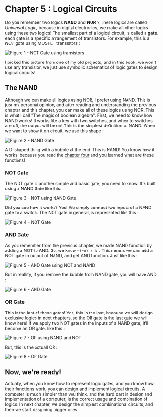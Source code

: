 # Chapter 5 : Logical Circuits
Do you remember two logics **NAND** and **NOR** ? These logics are called *Universal Logic*, because
in digital electronics, we make all other logics using these two logics! The smallest part of a logical circuit, is 
called a **gate**. each gate is a specific arrangement of transistors. For example, this is a *NOT gate* using MOSFET 
transistors :

![Figure 1 - NOT Gate using transistors](figures/not-mosfet.png)

I picked this picture from one of my old projects, and in this book, we won't use any transistor, we just use symbolic schematics
of logic gates to design logical circuits! 

## The NAND 
Although we can make all logics using NOR, I prefer using NAND. This is just my personal opinion, and after reading and understanding 
the previous chapter and this chapter, you can make all of these logics using NOR. This is what I call "The magic of boolean algebra". 
First, we need to know how NAND works! It works like a key with two switches, and when to switches are off, the output will be on! This is the simplest
definition of NAND. When we want to show it on circuit, we use this shape :

![Figure 2 - NAND Gate](figures/NANDGate.png)

A D-shaped thing with a bubble at the end. This is NAND! You know how it works, because you read the [chapter four](chapter4.md) and you learned what are these functions!

### NOT Gate
The NOT gate is another simple and basic gate, you need to know. It's built using a NAND Gate like this: 

![Figure 3 - NOT using NAND Gate](figures/NOTNAND.png)

Did you see how it works? Yes! We simply connect two inputs of a NAND gate to a switch. The NOT gate in general, is represented like this :

![Figure 4 - NOT Gate](figures/NOTGate.png)

### AND Gate 
As you remember from the previous chapter, we made NAND function by adding a NOT to AND. So, we know `~(~A) = A `. This means we can add a NOT gate in output of NAND, 
and get AND function. Just like this : 

![Figure 5 - AND Gate using NOT and NAND](figures/ANDNAND.png)

But in reallity, if you remove the bubble from NAND gate, you will have AND : 

![Figure 6 - AND Gate](figures/ANDGate.png)

### OR Gate 
This is the last of these gates! Yes, this is the last, because we will design exclusive logics in next chapters, so the OR gate is the 
last gate we will know here! If we apply two NOT gates in the inputs of a NAND gate, it'll become an OR gate. like this :

![Figure 7 - OR using NAND and NOT](figures/ORNANDNOT.png)

But, this is the actuall OR : 

![Figure 8 - OR Gate](figures/ORGate.png)

## Now, we're ready!
Actually, when you know how to represent logic gates, and you know how their functions work, you can design and implement logical circuits. A computer
is much simpler than you think, and the hard part in design and implementation of a computer, is the correct usage and combination of logics. In next chapter, 
we design the simplest combinational circuits, and then we start desgining bigger ones. 